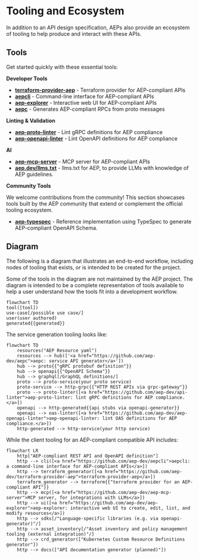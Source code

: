 # Tooling and Ecosystem

In addition to an API design specification, AEPs also provide an ecosystem of
tooling to help produce and interact with these APIs.

## Tools

Get started quickly with these essential tools:

**Developer Tools**

- **[terraform-provider-aep](https://github.com/aep-dev/terraform-provider-aep)** -
  Terraform provider for AEP-compliant APIs
- **[aepcli](https://github.com/aep-dev/aepcli)** - Command-line interface for
  AEP-compliant APIs
- **[aep-explorer](https://github.com/aep-dev/aep-explorer)** - Interactive web
  UI for AEP-compliant APIs
- **[aepc](https://github.com/aep-dev/aepc)** - Generates AEP-compliant RPCs
  from proto messages

**Linting & Validation**

- **[aep-proto-linter](https://github.com/aep-dev/api-linter)** - Lint gRPC
  definitions for AEP compliance
- **[aep-openapi-linter](https://github.com/aep-dev/aep-openapi-linter)** -
  Lint OpenAPI definitions for AEP compliance

**AI**

- **[aep-mcp-server](https://github.com/aep-dev/aep-mcp-server)** - MCP server
  for AEP-compliant APIs
- **[aep.dev/llms.txt](https://aep.dev/llms.txt)** - llms.txt for AEP, to
  provide LLMs with knowledge of AEP guidelines.

**Community Tools**

We welcome contributions from the community! This section showcases tools built
by the AEP community that extend or complement the official tooling ecosystem.

- **[aep-typespec](https://github.com/thegagne/aep-typespec)** - Reference
  implementation using TypeSpec to generate AEP-compliant OpenAPI Schema.

## Diagram

The following is a diagram that illustrates an end-to-end workflow, including
nodes of tooling that exists, or is intended to be created for the project.

Some of the tools in the diagram are not maintained by the AEP project. The
diagram is intended to be a complete representation of tools available to help
a user understand how the tools fit into a development workflow.

```mermaid
flowchart TD
tool([tool])
use-case[/possible use case/]
user(user authored)
generated{{generated}}
```

The service generation tooling looks like:

```mermaid
flowchart TD
    resources("AEP Resource yaml")
    resources --> hub(['<a href="https://github.com/aep-dev/aepc">aepc: service API generator</a>'])
    hub --> proto{{"gRPC protobuf definition"}}
    hub --> openapi{{"OpenAPI Schema"}}
    hub --> graphql[/GraphQL definitions/]
    proto --> proto-service(your proto service)
    proto-service --> http-grpc{{"HTTP REST APIs via grpc-gateway"}}
    proto --> proto-linter([<a href="https://github.com/aep-dev/api-linter">aep-proto-linter: lint gRPC definitions for AEP compliance.</a>])
    openapi --> http-generated{{api stubs via openapi-generator}}
    openapi --> oas-linter([<a href="https://github.com/aep-dev/aep-openapi-linter">aep-openapi-linter: lint OAS definitions for AEP compliance.</a>])
    http-generated --> http-service(your http service)
```

While the client tooling for an AEP-compliant compatible API includes:

```mermaid
flowchart LR
    http["AEP-compliant REST API and OpenAPI definition"]
    http --> cli([<a href="https://github.com/aep-dev/aepcli">aepcli: a command-line interface for AEP-compliant APIs</a>])
    http --> terraform_generator([<a href="https://github.com/aep-dev/terraform-provider-aep">terraform-provider-aep</a>])
    terraform_generator --> terraform{{"terraform provider for an AEP-compliant API"}}
    http --> mcp([<a href="https://github.com/aep-dev/aep-mcp-server">MCP server, for integrations with LLMs</a>])
    http --> ui([<a href="https://github.com/aep-dev/aep-explorer">aep-explorer: interactive web UI to create, edit, list, and modify resources</a>])
    http --> sdks[/"Language-specific libraries (e.g. via openapi-generator)"/]
    http --> asset_inventory[/"Asset inventory and policy management tooling (external integration)"/]
    http --> crd_generator(["Kubernetes Custom Resource Definitions generator"])
    http --> docs(["API documentation generator (planned)"])
```
